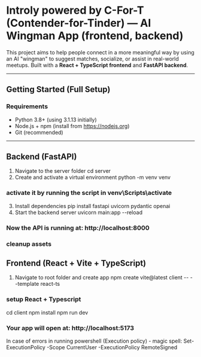 # Introly powered by C-For-T (Contender-for-Tinder) — AI Wingman App (frontend, backend)

This project aims to help people connect in a more meaningful way by using an AI "wingman" to suggest matches, socialize, or assist in real-world meetups.
Built with a **React + TypeScript frontend** and **FastAPI backend**.

---

## Getting Started (Full Setup)

### Requirements

- Python 3.8+ (using 3.1.13 initially)
- Node.js + npm (install from https://nodejs.org)
- Git (recommended)

---

## Backend (FastAPI)
1. Navigate to the server folder
cd server
2. Create and activate a virtual environment
python -m venv venv 
### activate it by running the script in venv\Scripts\activate
3. Install dependencies
pip install fastapi uvicorn pydantic openai
4. Start the backend server
uvicorn main:app --reload
### Now the API is running at: http://localhost:8000
### cleanup assets

## Frontend (React + Vite + TypeScript)
1. Navigate to root folder and create app
npm create vite@latest client -- --template react-ts
### setup React + Typescript
cd client
npm install
npm run dev
### Your app will open at: http://localhost:5173

In case of errors in running powershell (Execution policy) - magic spell:
Set-ExecutionPolicy -Scope CurrentUser -ExecutionPolicy RemoteSigned